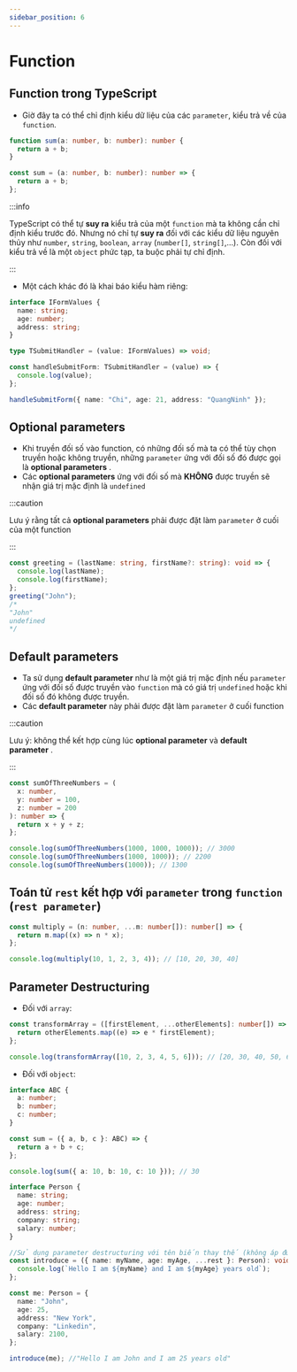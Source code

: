 ```yaml
---
sidebar_position: 6
---
```


# Function

## Function trong TypeScript

- Giờ đây ta có thể chỉ định kiểu dữ liệu của các `parameter`, kiểu trả về của `function`.

```ts
function sum(a: number, b: number): number {
  return a + b;
}

const sum = (a: number, b: number): number => {
  return a + b;
};
```

:::info

TypeScript có thể tự **suy ra** kiểu trả của một `function` mà ta không cần chỉ định kiểu trước đó. Nhưng nó chỉ tự **suy ra** đối với các kiểu dữ liệu nguyên thủy như `number`, `string`, `boolean`, `array` (`number[]`, `string[]`,…). Còn đối với kiểu trả về là một `object` phức tạp, ta buộc phải tự chỉ định.

:::

- Một cách khác đó là khai báo kiểu hàm riêng:

```ts
interface IFormValues {
  name: string;
  age: number;
  address: string;
}

type TSubmitHandler = (value: IFormValues) => void;

const handleSubmitForm: TSubmitHandler = (value) => {
  console.log(value);
};

handleSubmitForm({ name: "Chi", age: 21, address: "QuangNinh" });
```

## Optional parameters

- Khi truyền đối số vào function, có những đối số mà ta có thể tùy chọn truyền hoặc không truyền, những `parameter` ứng với đối số đó được gọi là **optional parameters** .
- Các **optional parameters** ứng với đối số mà **KHÔNG** được truyền sẽ nhận giá trị mặc định là `undefined`

:::caution

Lưu ý rằng tất cả **optional parameters** phải được đặt làm `parameter` ở cuối của một function

:::

```ts
const greeting = (lastName: string, firstName?: string): void => {
  console.log(lastName);
  console.log(firstName);
};
greeting("John");
/* 
"John" 
undefined
*/
```

## Default parameters

- Ta sử dụng **default parameter** như là một giá trị mặc định nếu `parameter` ứng với đối số được truyền vào `function` mà có giá trị `undefined` hoặc khi đối số đó không được truyền.
- Các **default parameter** này phải được đặt làm `parameter` ở cuối function

:::caution

Lưu ý: không thể kết hợp cùng lúc **optional parameter** và **default parameter** .

:::

```ts
const sumOfThreeNumbers = (
  x: number,
  y: number = 100,
  z: number = 200
): number => {
  return x + y + z;
};

console.log(sumOfThreeNumbers(1000, 1000, 1000)); // 3000
console.log(sumOfThreeNumbers(1000, 1000)); // 2200
console.log(sumOfThreeNumbers(1000)); // 1300
```

## Toán tử `rest` kết hợp với `parameter` trong `function` (`rest parameter`)

```ts
const multiply = (n: number, ...m: number[]): number[] => {
  return m.map((x) => n * x);
};

console.log(multiply(10, 1, 2, 3, 4)); // [10, 20, 30, 40]
```

## Parameter Destructuring

- Đối với `array`:

```ts
const transformArray = ([firstElement, ...otherElements]: number[]) => {
  return otherElements.map((e) => e * firstElement);
};

console.log(transformArray([10, 2, 3, 4, 5, 6])); // [20, 30, 40, 50, 60]
```

- Đối với `object`:

```ts
interface ABC {
  a: number;
  b: number;
  c: number;
}

const sum = ({ a, b, c }: ABC) => {
  return a + b + c;
};

console.log(sum({ a: 10, b: 10, c: 10 })); // 30
```

```ts
interface Person {
  name: string;
  age: number;
  address: string;
  company: string;
  salary: number;
}

//Sử dụng parameter destructuring với tên biến thay thế (không áp được với toán tử rest)
const introduce = ({ name: myName, age: myAge, ...rest }: Person): void => {
  console.log(`Hello I am ${myName} and I am ${myAge} years old`);
};

const me: Person = {
  name: "John",
  age: 25,
  address: "New York",
  company: "Linkedin",
  salary: 2100,
};

introduce(me); //"Hello I am John and I am 25 years old"
```

